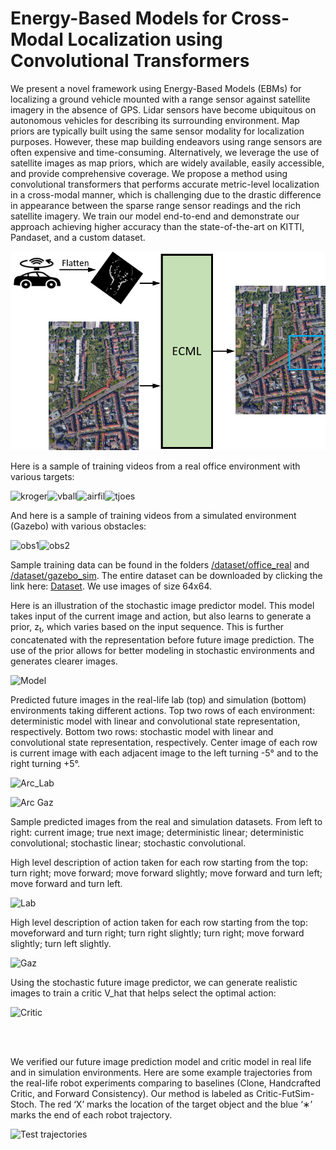 # Energy-Based Models for Cross-Modal Localization using Convolutional Transformers
        
We present a novel framework using Energy-Based Models (EBMs) for localizing a ground vehicle mounted with a range sensor against satellite imagery in the absence of GPS. Lidar sensors have become ubiquitous on autonomous vehicles for describing its surrounding environment. Map priors are typically built using the same sensor modality for localization purposes. However, these map building endeavors using range sensors are often expensive and time-consuming. Alternatively, we leverage the use of satellite images as map priors, which are widely available, easily accessible, and provide comprehensive coverage. We propose a method using convolutional transformers that performs accurate metric-level localization in a cross-modal manner, which is challenging due to the drastic difference in appearance between the sparse range sensor readings and the rich satellite imagery. We train our model end-to-end and demonstrate our approach achieving higher accuracy than the state-of-the-art on KITTI, Pandaset, and a custom dataset.

![Model](/figures/SystemDiagram_smallest.png)

Here is a sample of training videos from a real office environment with various targets:

![kroger](/dataset/office_real/kroger/run1/kroger.gif)![vball](/dataset/office_real/vball/run1/vball.gif)![airfil](/dataset/office_real/airfil/run1/airfil.gif)![tjoes](/dataset/office_real/tjoes/run1/tjoes.gif)

And here is a sample of training videos from a simulated environment (Gazebo) with various obstacles:

![obs1](/dataset/gazebo_sim/obs1/run1/obs1.gif)![obs2](/dataset/gazebo_sim/obs2/run1/obs2.gif)

Sample training data can be found in the folders [/dataset/office_real](/dataset/office_real) and [/dataset/gazebo_sim](/dataset/gazebo_sim). The entire dataset can be downloaded by clicking the link here: <a href="https://iu.box.com/s/nlu8y7yc9863w2yc1pgl9p2s2jxcjlde">Dataset</a>. We use images of size 64x64.

Here is an illustration of the stochastic image predictor model.  This model takes input of the current image and action, but also learns to generate a prior, z<sub>t</sub>, which varies based on the input sequence.  This is further concatenated with the representation before future image prediction. The use of the prior allows for better modeling in stochastic environments and generates clearer images.

![Model](/figures/model_svg.png)

Predicted future images in the real-life lab (top) and simulation (bottom) environments taking different actions. Top two rows of each environment: deterministic model with linear and convolutional state representation, respectively. Bottom two rows: stochastic model with linear and convolutional state representation, respectively. Center image of each row is current image with each adjacent image to the left turning -5° and to the right turning +5°.

![Arc_Lab](/figures/predicted_arc_lab.png)

![Arc Gaz](/figures/predicted_arc_gaz.png)

Sample predicted images from the real and simulation datasets.  From left to right: current image; true next image; deterministic linear; deterministic convolutional; stochastic linear; stochastic convolutional. 

High level description of action taken for each row starting from the top: turn right; move forward; move forward slightly; move forward and turn left; move forward and turn left. 

![Lab](/figures/predicted_lab.png)

High level description of action taken for each row starting from the top: moveforward and turn right; turn right slightly; turn right; move forward slightly; turn left slightly.

![Gaz](/figures/predicted_gaz.png)

Using the stochastic future image predictor, we can generate realistic images to train a critic V_hat that helps select the optimal action:

![Critic](/figures/critic-training.png)

<br />
<br />

We verified our future image prediction model and critic model in real life and in simulation environments. Here are some example trajectories from the real-life robot experiments comparing to baselines (Clone, Handcrafted Critic, and Forward Consistency). Our method is labeled as Critic-FutSim-Stoch. The red ‘X’ marks the location of the target object and the blue ‘∗’ marks the end of each robot trajectory.

![Test trajectories](/figures/imitation_traj_airfil.png)



